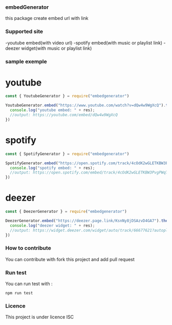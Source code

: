 ### embedGenerator
this package create embed url with link

### Supported site
-youtube embed(with video url)
-spotify embed(with music or playlist link)
-deezer widget(with music or playlist link)

### sample exemple
# youtube
```js
const { YoutubeGenerator } = require("embedgenerator")

YoutubeGenerator.embed("https://www.youtube.com/watch?v=dQw4w9WgXcQ").then((res) => {
  console.log("youtube embed: " + res);
  //output: https://youtube.com/embed/dQw4w9WgXcQ
})
```

# spotify
```js
const { SpotifyGenerator } = require("embedgenerator")

SpotifyGenerator.embed("https://open.spotify.com/track/4cOdK2wGLETKBW3PvgPWqT?si=8485dc026c1e4205").then((res) => {
  console.log("spotify embed: " + res);
  //output: https://open.spotify.com/embed/track/4cOdK2wGLETKBW3PvgPWqT?utm_source=oembed
})
```

# deezer
```js
const { DeezerGenerator } = require("embedgenerator")

DeezerGenerator.embed("https://deezer.page.link/KsnNy8jDSAzvD4GA7").then((res) => {
  console.log("deezer widget: " + res);
  //output: https://widget.deezer.com/widget/auto/track/66677621?autoplay=false&radius=true&tracklist=true
})
```

### How to contribute
You can contribute with fork this project and add pull request

### Run test
You can run test with :
```
npm run test
```

### Licence
This project is under licence ISC